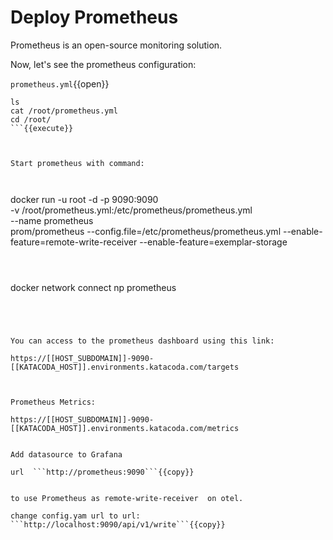 # Deploy Prometheus

Prometheus is an open-source monitoring solution.

Now, let's see the prometheus configuration:

`prometheus.yml`{{open}}


```
ls
cat /root/prometheus.yml
cd /root/
```{{execute}}



Start prometheus with command:



```
docker run -u root -d -p 9090:9090 \
    -v /root/prometheus.yml:/etc/prometheus/prometheus.yml \
    --name prometheus \
    prom/prometheus --config.file=/etc/prometheus/prometheus.yml  --enable-feature=remote-write-receiver --enable-feature=exemplar-storage
```{{execute}}



``` 
docker network connect np prometheus
```{{execute}}




You can access to the prometheus dashboard using this link:

https://[[HOST_SUBDOMAIN]]-9090-[[KATACODA_HOST]].environments.katacoda.com/targets



Prometheus Metrics:

https://[[HOST_SUBDOMAIN]]-9090-[[KATACODA_HOST]].environments.katacoda.com/metrics


Add datasource to Grafana

url  ```http://prometheus:9090```{{copy}}


to use Prometheus as remote-write-receiver  on otel.

change config.yam url to url: ```http://localhost:9090/api/v1/write```{{copy}}